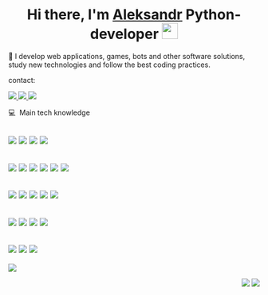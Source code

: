 <h1 align="center">Hi there, I'm <a href="https://Zolibot.ru/" target="_blank">Aleksandr</a> Python-developer
<img src="https://github.com/blackcater/blackcater/raw/main/images/Hi.gif" height="32"/></h1>


 🔭 I develop web applications, games, bots and other software solutions, study new technologies and follow the best coding practices.

contact:

<a href="https://t.me/markernow">
<img src="https://img.shields.io/badge/Telegram-2CA5E0?style=for-the-badge&logo=telegram&logoColor=white"><img>
</a>
<a href="mailto:piachev.a@ya.ru">
<img src="https://img.shields.io/badge/MAIL-D14836?style=for-the-badge&logo=gmail&logoColor=white"><img>
</a>
<a href="https://github.com/Zolibot">
<img src="https://img.shields.io/badge/GitHub-100000?style=for-the-badge&logo=github&logoColor=white"><img>
</a>

:computer: &nbsp;Main tech knowledge

![](https://img.shields.io/badge/Python-14354C?style=for-the-badge&logo=python&logoColor=white)
![](https://img.shields.io/badge/Godot-07405E?style=for-the-badge&logo=godot&logoColor=white)
![](https://img.shields.io/badge/C%2B%2B-00599C?style=for-the-badge&logo=c%2B%2B&logoColor=white)
![](https://img.shields.io/badge/Java-ED8B00?style=for-the-badge&logo=openjdk&logoColor=white)
---
![](https://img.shields.io/badge/Django-092E20?style=for-the-badge&logo=django&logoColor=white)
![](https://img.shields.io/badge/Django_REST_framework-092E20?style=for-the-badge&logo=rest&logoColor=white)
![](https://img.shields.io/badge/PostgreSQL-316192?style=for-the-badge&logo=postgresql&logoColor=white)
![](https://img.shields.io/badge/SQLite-07405E?style=for-the-badge&logo=sqlite&logoColor=white)
![](https://img.shields.io/badge/Docker-07405E?style=for-the-badge&logo=godot&logoColor=white)
![](https://img.shields.io/badge/NGINX-239120?style=for-the-badge&logo=nginx5&logoColor=white)
---
![](https://img.shields.io/badge/Android_Studio-3DDC84?style=for-the-badge&logo=android-studio&logoColor=white)
![](https://img.shields.io/badge/Arduino_IDE-00979D?style=for-the-badge&logo=arduino&logoColor=white)
![](https://img.shields.io/badge/IntelliJ_IDEA-000000.svg?style=for-the-badge&logo=intellij-idea&logoColor=white)
![](https://img.shields.io/badge/PyCharm-000000.svg?&style=for-the-badge&logo=PyCharm&logoColor=white)
![](https://img.shields.io/badge/Visual_Studio_Code-0078D4?style=for-the-badge&logo=visual%20studio%20code&logoColor=white)
---
![](https://img.shields.io/badge/GIT-E44C30?style=for-the-badge&logo=git&logoColor=white)
![](https://img.shields.io/badge/GNU%20Bash-4EAA25?style=for-the-badge&logo=GNU%20Bash&logoColor=white)
![](https://img.shields.io/badge/Android-3DDC84?style=for-the-badge&logo=android&logoColor=white)
![](https://img.shields.io/badge/Alt_Linux-FCC624?style=for-the-badge&logo=linux&logoColor=black)
---
![](https://img.shields.io/badge/CSS-239120?&style=for-the-badge&logo=css3&logoColor=white)
![](https://img.shields.io/badge/HTML5-E34F26?style=for-the-badge&logo=html5&logoColor=white)
![](https://img.shields.io/badge/Markdown-000000?style=for-the-badge&logo=markdown&logoColor=white)
---





![](https://github-profile-summary-cards.vercel.app/api/cards/profile-details?username=Zolibot&theme=solarized_dark)

<!-- ![](https://github-profile-summary-cards.vercel.app/api/cards/most-commit-language?username=Zolibot&theme=solarized_dark)  -->

<p align="right">
<img src="https://komarev.com/ghpvc/?username=Zolibot&style=flat-square&label=Views"><img>
<img src="https://badges.pufler.dev/visits/Zolibot/Zolibot?color=blue" />
</p>



<!--
**Zolibot/Zolibot** is a ✨ _special_ ✨ repository because its `README.md` (this file) appears on your GitHub profile.

Here are some ideas to get you started:

- 🔭 I’m currently working on ...
- 🌱 I’m currently learning ...
- 👯 I’m looking to collaborate on ...
- 🤔 I’m looking for help with ...
- 💬 Ask me about ...
- 📫 How to reach me: ...
- 😄 Pronouns: ...
- ⚡ Fun fact: ...
-->
